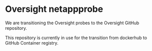 # Oversight netappprobe
 
We are transitioning the Oversight probes to the Oversight GitHub repository.

This repository is currently in use for the transition from dockerhub to GitHub Container registry.